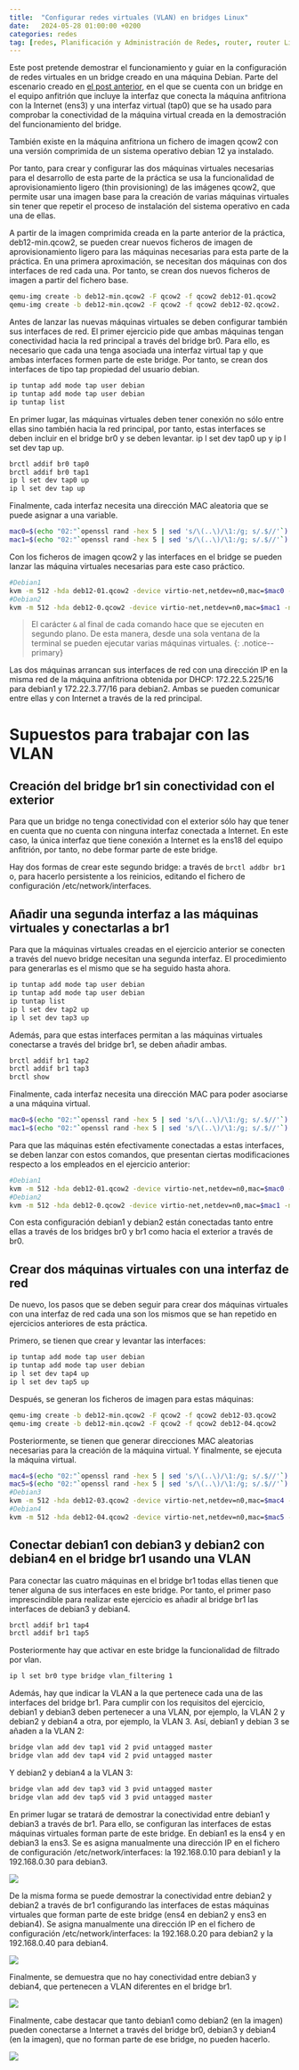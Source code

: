 ```yaml
---
title:  "Configurar redes virtuales (VLAN) en bridges Linux"
date:   2024-05-28 01:00:00 +0200
categories: redes
tag: [redes, Planificación y Administración de Redes, router, router Linux, bridge, virtualización, VLAN]
---
```

Este post pretende demostrar el funcionamiento y guiar en la configuración de redes virtuales en un bridge creado en una máquina Debian. Parte del escenario creado en [el post anterior](/redes/funcionamiento-basico-linux-bridge), en el que se cuenta con un bridge en el equipo anfitrión que incluye la interfaz que conecta la máquina anfitriona con la Internet (ens3) y una interfaz virtual (tap0) que se ha usado para comprobar la conectividad de la máquina virtual creada en la demostración del funcionamiento del bridge.

También existe en la máquina anfitriona un fichero de imagen qcow2 con una versión comprimida de un sistema operativo debian 12 ya instalado.

Por tanto, para crear y configurar las dos máquinas virtuales necesarias para el desarrollo de esta parte de la práctica se usa la funcionalidad de aprovisionamiento ligero (thin provisioning) de las imágenes qcow2, que permite usar una imagen base para la creación de varias máquinas virtuales sin tener que repetir el proceso de instalación del sistema operativo en cada una de ellas.

A partir de la imagen comprimida creada en la parte anterior de la práctica, deb12-min.qcow2, se pueden crear nuevos ficheros de imagen de aprovisionamiento ligero para las máquinas necesarias para esta parte de la práctica. En una primera aproximación, se necesitan dos máquinas con dos interfaces de red cada una. Por tanto, se crean dos nuevos ficheros de imagen a partir del fichero base.

```bash
qemu-img create -b deb12-min.qcow2 -F qcow2 -f qcow2 deb12-01.qcow2
qemu-img create -b deb12-min.qcow2 -F qcow2 -f qcow2 deb12-02.qcow2.
```

Antes de lanzar las nuevas máquinas virtuales se deben configurar también sus interfaces de red. El primer ejercicio pide que ambas máquinas tengan conectividad hacia la red principal a través del bridge br0. Para ello, es necesario que cada una tenga asociada una interfaz virtual tap y que ambas interfaces formen parte de este bridge. Por tanto, se crean dos interfaces de tipo tap propiedad del usuario debian.

```bash
ip tuntap add mode tap user debian
ip tuntap add mode tap user debian
ip tuntap list
```

En primer lugar, las máquinas virtuales deben tener conexión no sólo entre ellas sino también hacia la red principal, por tanto, estas interfaces se deben incluir en el bridge br0 y se deben levantar. ip l set dev tap0 up y  ip l set dev tap up.

```bash
brctl addif br0 tap0
brctl addif br0 tap1
ip l set dev tap0 up
ip l set dev tap up
```

Finalmente, cada interfaz necesita una dirección MAC aleatoria que se puede asignar a una variable.

```bash
mac0=$(echo "02:"`openssl rand -hex 5 | sed 's/\(..\)/\1:/g; s/.$//'`)
mac1=$(echo "02:"`openssl rand -hex 5 | sed 's/\(..\)/\1:/g; s/.$//'`)
```

Con los ficheros de imagen qcow2 y las interfaces en el bridge se pueden lanzar las máquina virtuales necesarias para este caso práctico. 

```bash
#Debian1
kvm -m 512 -hda deb12-01.qcow2 -device virtio-net,netdev=n0,mac=$mac0 -netdev tap,id=n0,ifname=tap0,script=no,downscript=no &
#Debian2
kvm -m 512 -hda deb12-0.qcow2 -device virtio-net,netdev=n0,mac=$mac1 -netdev tap,id=n0,ifname=tap1,script=no,downscript=no &
```

><i class="fas fa-lightbulb" aria-hidden="true"></i> El carácter `&` al final de cada comando hace que se ejecuten en segundo plano. De esta manera, desde una sola ventana de la terminal se pueden ejecutar varias máquinas virtuales.
{: .notice--primary}

Las dos máquinas arrancan sus interfaces de red con una dirección IP en la misma red de la máquina anfitriona obtenida por DHCP: 172.22.5.225/16 para debian1 y 172.22.3.77/16 para debian2. Ambas se pueden comunicar entre ellas y con Internet a través de la red principal.

# Supuestos para trabajar con las VLAN

## Creación del bridge br1 sin conectividad con el exterior

Para que un bridge no tenga conectividad con el exterior sólo hay que tener en cuenta que no cuenta con ninguna interfaz conectada a Internet. En este caso, la única interfaz que tiene conexión a Internet es la ens18 del equipo anfitrión, por tanto, no debe formar parte de este bridge.

Hay dos formas de crear este segundo bridge: a través de `brctl addbr br1` o, para hacerlo persistente a los reinicios, editando el fichero de configuración /etc/network/interfaces.

## Añadir una segunda interfaz a las máquinas virtuales y conectarlas a br1

Para que la máquinas virtuales creadas en el ejercicio anterior se conecten a través del nuevo bridge necesitan una segunda interfaz. El procedimiento para generarlas es el mismo que se ha seguido hasta ahora.

```bash
ip tuntap add mode tap user debian
ip tuntap add mode tap user debian
ip tuntap list
ip l set dev tap2 up
ip l set dev tap3 up
```

Además, para que estas interfaces permitan a las máquinas virtuales conectarse a través del bridge br1, se deben añadir ambas.

```bash
brctl addif br1 tap2
brctl addif br1 tap3
brctl show
```

Finalmente, cada interfaz necesita una dirección MAC para poder asociarse a una máquina virtual.

```bash
mac0=$(echo "02:"`openssl rand -hex 5 | sed 's/\(..\)/\1:/g; s/.$//'`)
mac1=$(echo "02:"`openssl rand -hex 5 | sed 's/\(..\)/\1:/g; s/.$//'`)
```

Para que las máquinas estén efectivamente conectadas a estas interfaces, se deben lanzar con estos comandos, que presentan ciertas modificaciones respecto a los empleados en el ejercicio anterior:

```bash
#Debian1
kvm -m 512 -hda deb12-01.qcow2 -device virtio-net,netdev=n0,mac=$mac0 -netdev tap,id=n0,ifname=tap0,script=no,downscript=no -device virtio-net,netdev=n0,mac=$mac2 -netdev tap,id=n0,ifname=tap2,script=no,downscript=no &
#Debian2
kvm -m 512 -hda deb12-0.qcow2 -device virtio-net,netdev=n0,mac=$mac1 -netdev tap,id=n0,ifname=tap1,script=no,downscript=no -device virtio-net,netdev=n0,mac=$mac3 -netdev tap,id=n0,ifname=tap3,script=no,downscript=no &
```

Con esta configuración debian1 y debian2 están conectadas tanto entre ellas a través de los bridges br0 y br1 como hacia el exterior a través de br0.

## Crear dos máquinas virtuales con una interfaz de red

De nuevo, los pasos que se deben seguir para crear dos máquinas virtuales con una interfaz de red cada una son los mismos que se han repetido en ejercicios anteriores de esta práctica.

Primero, se tienen que crear y levantar las interfaces:

```bash
ip tuntap add mode tap user debian
ip tuntap add mode tap user debian
ip l set dev tap4 up
ip l set dev tap5 up
```

Después, se generan los ficheros de imagen para estas máquinas:

```bash
qemu-img create -b deb12-min.qcow2 -F qcow2 -f qcow2 deb12-03.qcow2
qemu-img create -b deb12-min.qcow2 -F qcow2 -f qcow2 deb12-04.qcow2
```

Posteriormente, se tienen que generar direcciones MAC aleatorias necesarias para la creación de la máquina virtual. Y finalmente, se ejecuta la máquina virtual.

```bash
mac4=$(echo "02:"`openssl rand -hex 5 | sed 's/\(..\)/\1:/g; s/.$//'`)
mac5=$(echo "02:"`openssl rand -hex 5 | sed 's/\(..\)/\1:/g; s/.$//'`)
#Debian3
kvm -m 512 -hda deb12-03.qcow2 -device virtio-net,netdev=n0,mac=$mac4 -netdev tap,id=n0,ifname=tap4,script=no,downscript=no &
#Debian4
kvm -m 512 -hda deb12-04.qcow2 -device virtio-net,netdev=n0,mac=$mac5 -netdev tap,id=n0,ifname=tap5,script=no,downscript=no &
```

## Conectar debian1 con debian3 y debian2 con debian4 en el bridge br1 usando una VLAN

Para conectar las cuatro máquinas en el bridge br1 todas ellas tienen que tener alguna de sus interfaces en este bridge. Por tanto, el primer paso imprescindible para realizar este ejercicio es añadir al bridge br1 las interfaces de debian3 y debian4.

```bash
brctl addif br1 tap4
brctl addif br1 tap5
```

Posteriormente hay que activar en este bridge la funcionalidad de filtrado por vlan.

```bash
ip l set br0 type bridge vlan_filtering 1
```

Además, hay que indicar la VLAN a la que pertenece cada una de las interfaces del bridge br1. Para cumplir con los requisitos del ejercicio, debian1 y debian3 deben pertenecer a una VLAN, por ejemplo, la VLAN 2 y debian2 y debian4 a otra, por ejemplo, la VLAN 3. Así, debian1 y debian 3 se añaden a la VLAN 2:

```bash
bridge vlan add dev tap1 vid 2 pvid untagged master
bridge vlan add dev tap4 vid 2 pvid untagged master
```

Y debian2 y debian4 a la VLAN 3:

```bash
bridge vlan add dev tap3 vid 3 pvid untagged master
bridge vlan add dev tap5 vid 3 pvid untagged master
```

En primer lugar se tratará de demostrar la conectividad entre debian1 y debian3 a través de br1. Para ello, se configuran las interfaces de estas máquinas virtuales forman parte de este bridge. En debian1 es la ens4 y en debian3 la ens3. Se es asigna manualmente una dirección IP en el fichero de configuración /etc/network/interfaces: la 192.168.0.10 para debian1 y la 192.168.0.30 para debian3.

![](/assets/img/redes/practica19/img7.png)

De la misma forma se puede demostrar la conectividad entre debian2 y debian2 a través de br1 configurando las interfaces de estas máquinas virtuales que forman parte de este bridge (ens4 en debian2 y ens3 en debian4). Se asigna manualmente una dirección IP en el fichero de configuración /etc/network/interfaces: la 192.168.0.20 para debian2 y la 192.168.0.40 para debian4.

![](/assets/img/redes/practica19/img8.png)

Finalmente, se demuestra que no hay conectividad entre debian3 y debian4, que pertenecen a VLAN diferentes en el bridge br1.

![](/assets/img/redes/practica19/img9.png)

Finalmente, cabe destacar que tanto debian1 como debian2 (en la imagen) pueden conectarse a Internet a través del bridge br0, debian3 y debian4 (en la imagen), que no forman parte de ese bridge, no pueden hacerlo.

![](/assets/img/redes/practica19/img10.png)